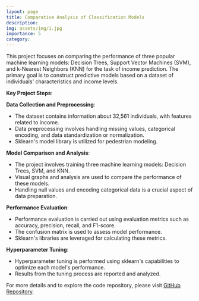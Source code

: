 ```yaml
---
layout: page
title: Comparative Analysis of Classification Models
description: 
img: assets/img/1.jpg
importance: 5
category: 
---
```

This project focuses on comparing the performance of three popular machine learning models: Decision Trees, Support Vector Machines (SVM), and k-Nearest Neighbors (KNN) for the task of income prediction. The primary goal is to construct predictive models based on a dataset of individuals' characteristics and income levels.

**Key Project Steps**:

**Data Collection and Preprocessing**:
   - The dataset contains information about 32,561 individuals, with features related to income.
   - Data preprocessing involves handling missing values, categorical encoding, and data standardization or normalization.
   - Sklearn's model library is utilized for pedestrian modeling.

**Model Comparison and Analysis**:
   - The project involves training three machine learning models: Decision Trees, SVM, and KNN.
   - Visual graphs and analysis are used to compare the performance of these models.
   - Handling null values and encoding categorical data is a crucial aspect of data preparation.

**Performance Evaluation**:
   - Performance evaluation is carried out using evaluation metrics such as accuracy, precision, recall, and F1-score.
   - The confusion matrix is used to assess model performance.
   - Sklearn's libraries are leveraged for calculating these metrics.

**Hyperparameter Tuning**:
   - Hyperparameter tuning is performed using sklearn's capabilities to optimize each model's performance.
   - Results from the tuning process are reported and analyzed.
     
For more details and to explore the code repository, please visit [GitHub Repository](https://github.com/neginrahimiyazdi/Comparative-Analysis-of-Classification-Models).
